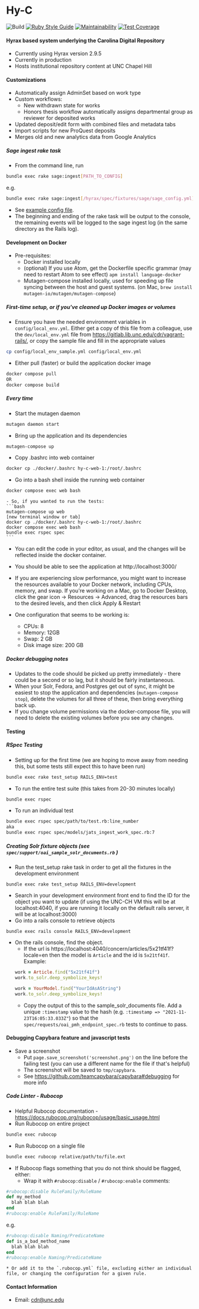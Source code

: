# Hy-C

![Build](https://github.com/UNC-Libraries/hy-c/workflows/Build/badge.svg?branch=main)
[![Ruby Style Guide](https://img.shields.io/badge/code_style-rubocop-brightgreen.svg)](https://github.com/rubocop/rubocop)
[![Maintainability](https://api.codeclimate.com/v1/badges/5114a1aec550de0ce672/maintainability)](https://codeclimate.com/github/UNC-Libraries/hy-c/maintainability)
[![Test Coverage](https://api.codeclimate.com/v1/badges/5114a1aec550de0ce672/test_coverage)](https://codeclimate.com/github/UNC-Libraries/hy-c/test_coverage)

#### Hyrax based system underlying the Carolina Digital Repository

* Currently using Hyrax version 2.9.5
* Currently in production
* Hosts institutional repository content at UNC Chapel Hill

#### Customizations

* Automatically assign AdminSet based on work type
* Custom workflows:
    * New withdrawn state for works
    * Honors thesis workflow automatically assigns departmental group as reviewer for deposited works
* Updated deposit/edit form with combined files and metadata tabs
* Import scripts for new ProQuest deposits
* Merges old and new analytics data from Google Analytics

##### Sage ingest rake task
* From the command line, run
```bash
bundle exec rake sage:ingest[PATH_TO_CONFIG]
```
 e.g.
```bash
bundle exec rake sage:ingest[/hyrax/spec/fixtures/sage/sage_config.yml]
```
* See [example config file](spec/fixtures/sage/sage_config.yml).
* The beginning and ending of the rake task will be output to the console, the remaining events will be logged to the sage ingest log (in the same directory as the Rails log).

#### Development on Docker
* Pre-requisites:
  * Docker installed locally
  * (optional) If you use Atom, get the Dockerfile specific grammar (may need to restart Atom to see effect) `apm install language-docker`
  * Mutagen-compose installed locally, used for speeding up file syncing between the host and guest systems. (on Mac, `brew install mutagen-io/mutagen/mutagen-compose`)

##### First-time setup, or if you've cleaned up Docker images or volumes
* Ensure you have the needed environment variables in `config/local_env.yml`. Either get a copy of this file from a colleague, use the `dev/local_env.yml` file from https://gitlab.lib.unc.edu/cdr/vagrant-rails/, or copy the sample file and fill in the appropriate values
```bash
cp config/local_env_sample.yml config/local_env.yml
  ```
- Either pull (faster) or build the application docker image
```bash
docker compose pull
OR
docker compose build
```
##### Every time
- Start the mutagen daemon
```bash
mutagen daemon start
```
- Bring up the application and its dependencies
```bash
mutagen-compose up
```
- Copy .bashrc into web container
```bash
docker cp ./docker/.bashrc hy-c-web-1:/root/.bashrc
```
- Go into a bash shell inside the running web container
```bash
docker compose exec web bash
```
    - So, if you wanted to run the tests:
    ```bash
    mutagen-compose up web
    [new terminal window or tab]
    docker cp ./docker/.bashrc hy-c-web-1:/root/.bashrc
    docker compose exec web bash
    bundle exec rspec spec
    ```
- You can edit the code in your editor, as usual, and the changes will be reflected inside the docker container.
- You should be able to see the application at http://localhost:3000/
- If you are experiencing slow performance, you might want to increase the resources available to your Docker network, including CPUs, memory, and swap. If you're working on a Mac, go to Docker Desktop, click the gear icon -> Resources -> Advanced, drag the resources bars to the desired levels, and then click Apply & Restart

- One configuration that seems to be working is:
  - CPUs: 8
  - Memory: 12GB
  - Swap: 2 GB
  - Disk image size: 200 GB

##### Docker debugging notes
* Updates to the code should be picked up pretty immediately - there could be a second or so lag, but it should be fairly instantaneous.
* When your Solr, Fedora, and Postgres get out of sync, it might be easiest to stop the application and dependencies (`mutagen-compose stop`), delete the volumes for all three of these, then bring everything back up.
* If you change volume permissions via the docker-compose file, you will need to delete the existing volumes before you see any changes.

#### Testing
##### RSpec Testing
* Setting up for the first time (we are hoping to move away from needing this, but some tests still expect this to have been run)
```bash
bundle exec rake test_setup RAILS_ENV=test
```
* To run the entire test suite (this takes from 20-30 minutes locally)
```bash
bundle exec rspec
```
* To run an individual test
```bash
bundle exec rspec spec/path/to/test.rb:line_number
aka
bundle exec rspec spec/models/jats_ingest_work_spec.rb:7
```

##### Creating Solr fixture objects (see `spec/support/oai_sample_solr_documents.rb` )
  * Run the test_setup rake task in order to get all the fixtures in the development environment
  ```
  bundle exec rake test_setup RAILS_ENV=development
  ```
  * Search in your development environment front end to find the ID for the object you want to update (if using the UNC-CH VM this will be at localhost:4040, if you are running it locally on the default rails server, it will be at localhost:3000)
  * Go into a rails console to retrieve objects
  ```
  bundle exec rails console RAILS_ENV=development
  ```
  * On the rails console, find the object.
    * If the url is https://localhost:4040/concern/articles/5x21tf41f?locale=en then the model is `Article` and the id is `5x21tf41f`.
    Example:
    ```ruby
    work = Article.find("5x21tf41f")
    work.to_solr.deep_symbolize_keys!
    ```
    ```ruby
    work = YourModel.find("YourIdAsAString")
    work.to_solr.deep_symbolize_keys!
    ```
    * Copy the output of this to the sample_solr_documents file. Add a unique `:timestamp` value to the hash (e.g. `:timestamp => "2021-11-23T16:05:33.033Z"`) so that the `spec/requests/oai_pmh_endpoint_spec.rb` tests to continue to pass.

#### Debugging Capybara feature and javascript tests
* Save a screenshot
  * Put `page.save_screenshot('screenshot.png')` on the line before the failing test (you can use a different name for the file if that's helpful)
  * The screenshot will be saved to `tmp/capybara`.
  * See https://github.com/teamcapybara/capybara#debugging for more info


##### Code Linter - Rubocop
  * Helpful Rubocop documentation - https://docs.rubocop.org/rubocop/usage/basic_usage.html
  * Run Rubocop on entire project
  ```bash
  bundle exec rubocop
  ```
  * Run Rubocop on a single file
  ```bash
  bundle exec rubocop relative/path/to/file.ext
  ```
  * If Rubocop flags something that you do not think should be flagged, either:
    * Wrap it with `#rubocop:disable` / `#rubocop:enable` comments:
  ```ruby
  #rubocop:disable RuleFamily/RuleName
  def my_method
    blah blah blah
  end
  #rubocop:enable RuleFamily/RuleName
  ```
  e.g.
  ```ruby
  #rubocop:disable Naming/PredicateName
  def is_a_bad_method_name
    blah blah blah
  end
  #rubocop:enable Naming/PredicateName
  ```
    * Or add it to the `.rubocop.yml` file, excluding either an individual file, or changing the configuration for a given rule.

#### Contact Information
* Email: cdr@unc.edu
